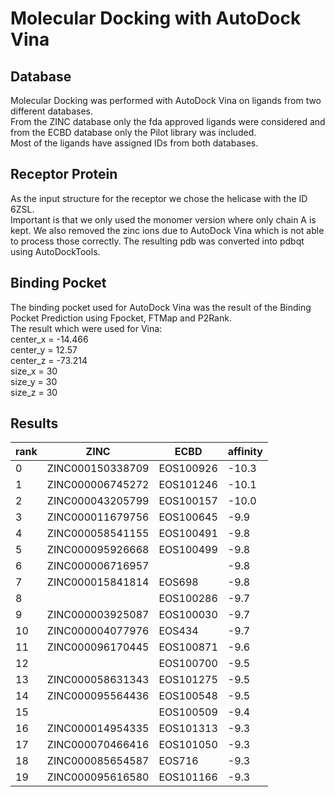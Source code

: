 # Molecular Docking with AutoDock Vina
## Database
Molecular Docking was performed with AutoDock Vina on ligands from two different databases.  
From the ZINC database only the fda approved ligands were considered and from the ECBD database only the Pilot library was included.  
Most of the ligands have assigned IDs from both databases.

## Receptor Protein
As the input structure for the receptor we chose the helicase with the ID 6ZSL.  
Important is that we only used the monomer version where only chain A is kept. We also removed the zinc ions due to AutoDock Vina which is not able to process those correctly. 
The resulting pdb was converted into pdbqt using AutoDockTools. 

## Binding Pocket
The binding pocket used for AutoDock Vina was the result of the Binding Pocket Prediction using Fpocket, FTMap and P2Rank.  
The result which were used for Vina:  
center_x = -14.466  
center_y = 12.57  
center_z = -73.214  
size_x = 30  
size_y = 30  
size_z = 30  

## Results
|rank|ZINC|ECBD|affinity|
|---|---|---|---|
|0|ZINC000150338709|EOS100926|-10.3|
|1|ZINC000006745272|EOS101246|-10.1|
|2|ZINC000043205799|EOS100157|-10.0|
|3|ZINC000011679756|EOS100645|-9.9|
|4|ZINC000058541155|EOS100491|-9.8|
|5|ZINC000095926668|EOS100499|-9.8|
|6|ZINC000006716957||-9.8|
|7|ZINC000015841814|EOS698|-9.8|
|8||EOS100286|-9.7|
|9|ZINC000003925087|EOS100030|-9.7|
|10|ZINC000004077976|EOS434|-9.7|
|11|ZINC000096170445|EOS100871|-9.6|
|12||EOS100700|-9.5|
|13|ZINC000058631343|EOS101275|-9.5|
|14|ZINC000095564436|EOS100548|-9.5|
|15||EOS100509|-9.4|
|16|ZINC000014954335|EOS101313|-9.3|
|17|ZINC000070466416|EOS101050|-9.3|
|18|ZINC000085654587|EOS716|-9.3|
|19|ZINC000095616580|EOS101166|-9.3|